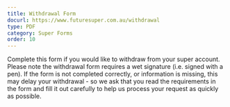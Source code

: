 ```yaml
---
title: Withdrawal Form
docurl: https://www.futuresuper.com.au/withdrawal
type: PDF
category: Super Forms
order: 10
---
```


Complete this form if you would like to withdraw from your super account. Please note the withdrawal form requires a wet signature (i.e. signed with a pen). If the form is not completed correctly, or information is missing, this may delay your withdrawal - so we ask that you read the requirements in the form and fill it out carefully to help us process your request as quickly as possible.